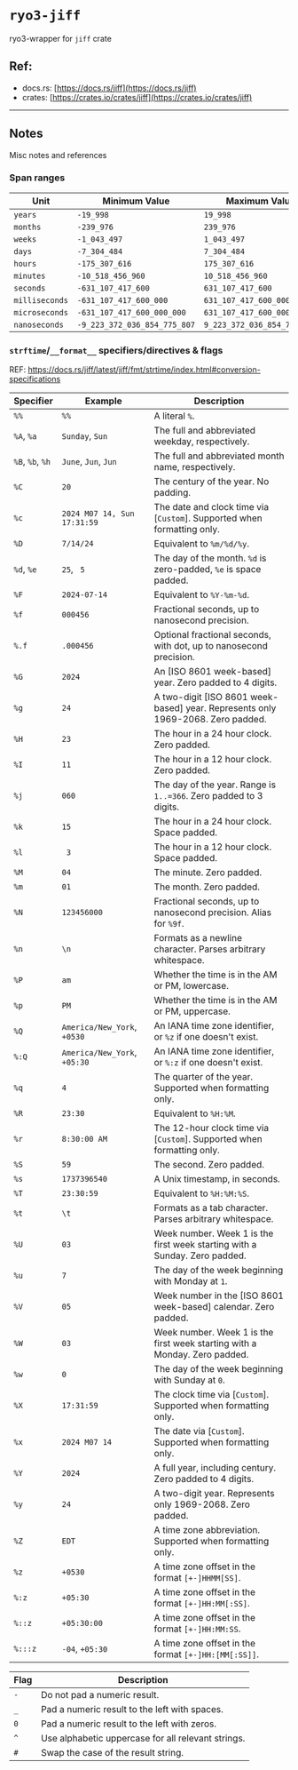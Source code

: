 # `ryo3-jiff`

ryo3-wrapper for `jiff` crate

[//]: # "<GENERATED>"

## Ref:

- docs.rs: [https://docs.rs/jiff](https://docs.rs/jiff)
- crates: [https://crates.io/crates/jiff](https://crates.io/crates/jiff)

[//]: # "</GENERATED>"

---

## Notes

Misc notes and references

### Span ranges

| Unit           | Minimum Value                | Maximum Value               |
| -------------- | ---------------------------- | --------------------------- |
| `years`        | `-19_998`                    | `19_998`                    |
| `months`       | `-239_976`                   | `239_976`                   |
| `weeks`        | `-1_043_497`                 | `1_043_497`                 |
| `days`         | `-7_304_484`                 | `7_304_484`                 |
| `hours`        | `-175_307_616`               | `175_307_616`               |
| `minutes`      | `-10_518_456_960`            | `10_518_456_960`            |
| `seconds`      | `-631_107_417_600`           | `631_107_417_600`           |
| `milliseconds` | `-631_107_417_600_000`       | `631_107_417_600_000`       |
| `microseconds` | `-631_107_417_600_000_000`   | `631_107_417_600_000_000`   |
| `nanoseconds`  | `-9_223_372_036_854_775_807` | `9_223_372_036_854_775_807` |

### `strftime`/`__format__` specifiers/directives & flags

REF:
https://docs.rs/jiff/latest/jiff/fmt/strtime/index.html#conversion-specifications

| Specifier        | Example                      | Description                                                                     |
| ---------------- | ---------------------------- | ------------------------------------------------------------------------------- |
| `%%`             | `%%`                         | A literal `%`.                                                                  |
| `%A`, `%a`       | `Sunday`, `Sun`              | The full and abbreviated weekday, respectively.                                 |
| `%B`, `%b`, `%h` | `June`, `Jun`, `Jun`         | The full and abbreviated month name, respectively.                              |
| `%C`             | `20`                         | The century of the year. No padding.                                            |
| `%c`             | `2024 M07 14, Sun 17:31:59`  | The date and clock time via [`Custom`]. Supported when formatting only.         |
| `%D`             | `7/14/24`                    | Equivalent to `%m/%d/%y`.                                                       |
| `%d`, `%e`       | `25`, ` 5`                   | The day of the month. `%d` is zero-padded, `%e` is space padded.                |
| `%F`             | `2024-07-14`                 | Equivalent to `%Y-%m-%d`.                                                       |
| `%f`             | `000456`                     | Fractional seconds, up to nanosecond precision.                                 |
| `%.f`            | `.000456`                    | Optional fractional seconds, with dot, up to nanosecond precision.              |
| `%G`             | `2024`                       | An [ISO 8601 week-based] year. Zero padded to 4 digits.                         |
| `%g`             | `24`                         | A two-digit [ISO 8601 week-based] year. Represents only 1969-2068. Zero padded. |
| `%H`             | `23`                         | The hour in a 24 hour clock. Zero padded.                                       |
| `%I`             | `11`                         | The hour in a 12 hour clock. Zero padded.                                       |
| `%j`             | `060`                        | The day of the year. Range is `1..=366`. Zero padded to 3 digits.               |
| `%k`             | `15`                         | The hour in a 24 hour clock. Space padded.                                      |
| `%l`             | ` 3`                         | The hour in a 12 hour clock. Space padded.                                      |
| `%M`             | `04`                         | The minute. Zero padded.                                                        |
| `%m`             | `01`                         | The month. Zero padded.                                                         |
| `%N`             | `123456000`                  | Fractional seconds, up to nanosecond precision. Alias for `%9f`.                |
| `%n`             | `\n`                         | Formats as a newline character. Parses arbitrary whitespace.                    |
| `%P`             | `am`                         | Whether the time is in the AM or PM, lowercase.                                 |
| `%p`             | `PM`                         | Whether the time is in the AM or PM, uppercase.                                 |
| `%Q`             | `America/New_York`, `+0530`  | An IANA time zone identifier, or `%z` if one doesn't exist.                     |
| `%:Q`            | `America/New_York`, `+05:30` | An IANA time zone identifier, or `%:z` if one doesn't exist.                    |
| `%q`             | `4`                          | The quarter of the year. Supported when formatting only.                        |
| `%R`             | `23:30`                      | Equivalent to `%H:%M`.                                                          |
| `%r`             | `8:30:00 AM`                 | The 12-hour clock time via [`Custom`]. Supported when formatting only.          |
| `%S`             | `59`                         | The second. Zero padded.                                                        |
| `%s`             | `1737396540`                 | A Unix timestamp, in seconds.                                                   |
| `%T`             | `23:30:59`                   | Equivalent to `%H:%M:%S`.                                                       |
| `%t`             | `\t`                         | Formats as a tab character. Parses arbitrary whitespace.                        |
| `%U`             | `03`                         | Week number. Week 1 is the first week starting with a Sunday. Zero padded.      |
| `%u`             | `7`                          | The day of the week beginning with Monday at `1`.                               |
| `%V`             | `05`                         | Week number in the [ISO 8601 week-based] calendar. Zero padded.                 |
| `%W`             | `03`                         | Week number. Week 1 is the first week starting with a Monday. Zero padded.      |
| `%w`             | `0`                          | The day of the week beginning with Sunday at `0`.                               |
| `%X`             | `17:31:59`                   | The clock time via [`Custom`]. Supported when formatting only.                  |
| `%x`             | `2024 M07 14`                | The date via [`Custom`]. Supported when formatting only.                        |
| `%Y`             | `2024`                       | A full year, including century. Zero padded to 4 digits.                        |
| `%y`             | `24`                         | A two-digit year. Represents only 1969-2068. Zero padded.                       |
| `%Z`             | `EDT`                        | A time zone abbreviation. Supported when formatting only.                       |
| `%z`             | `+0530`                      | A time zone offset in the format `[+-]HHMM[SS]`.                                |
| `%:z`            | `+05:30`                     | A time zone offset in the format `[+-]HH:MM[:SS]`.                              |
| `%::z`           | `+05:30:00`                  | A time zone offset in the format `[+-]HH:MM:SS`.                                |
| `%:::z`          | `-04`, `+05:30`              | A time zone offset in the format `[+-]HH:[MM[:SS]]`.                            |


| Flag | Description                                        |
| ---- | -------------------------------------------------- |
| `-`  | Do not pad a numeric result.                       |
| `_`  | Pad a numeric result to the left with spaces.      |
| `0`  | Pad a numeric result to the left with zeros.       |
| `^`  | Use alphabetic uppercase for all relevant strings. |
| `#`  | Swap the case of the result string.                |
